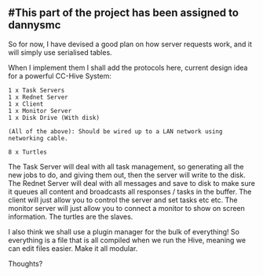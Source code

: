 #This part of the project has been assigned to dannysmc
-----

So for now, I have devised a good plan on how server requests work, and it will simply use serialised tables.

When I implement them I shall add the protocols here, current design idea for a powerful CC-Hive System:

	1 x Task Servers
	1 x Rednet Server
	1 x Client
	1 x Monitor Server
	1 x Disk Drive (With disk)

	(All of the above): Should be wired up to a LAN network using networking cable.

	8 x Turtles

The Task Server will deal with all task management, so generating all the new jobs to do, and giving them out, then the server will write to the disk. The Rednet Server will deal with all messages and save to disk to make sure it queues all content and broadcasts all responses / tasks in the buffer. The client will just allow you to control the server and set tasks etc etc. The monitor server will just allow you to connect a monitor to show on screen information. The turtles are the slaves.

I also think we shall use a plugin manager for the bulk of everything! So everything is a file that is all compiled when we run the Hive, meaning we can edit files easier. Make it all modular.

Thoughts?